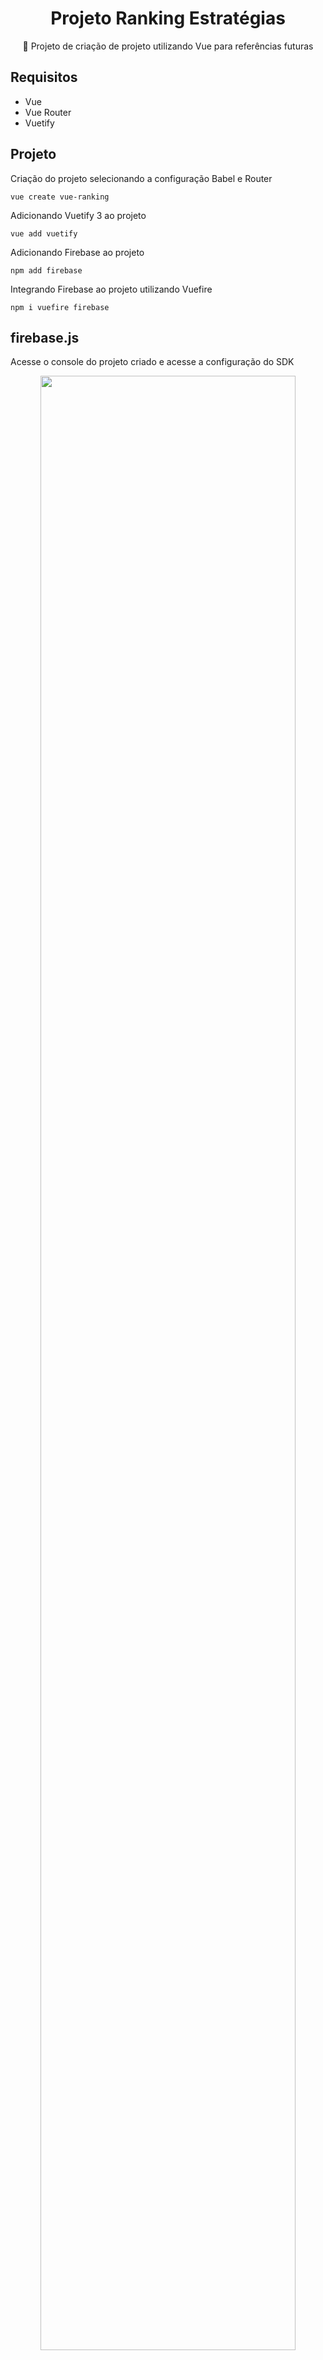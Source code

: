 <H1 align="center">Projeto Ranking Estratégias</H1>
<p align="center">🚀 Projeto de criação de projeto utilizando Vue para referências futuras</p>

## Requisitos
- Vue
- Vue Router
- Vuetify


## Projeto

Criação do projeto selecionando a configuração Babel e Router

```
vue create vue-ranking
```

Adicionando Vuetify 3 ao projeto

```
vue add vuetify
```

Adicionando Firebase ao projeto 

```
npm add firebase
```

Integrando Firebase ao projeto utilizando Vuefire

```
npm i vuefire firebase
```


## firebase.js

Acesse o console do projeto criado e acesse a configuração do SDK

<div align="center">
  <img src="https://github.com/lucasmargui/Vue_Projeto_Ranking_Estrategias/assets/157809964/f6b21387-deef-457b-9393-9b9d27873334" style="width:90%">
</div>
<br>

Crie o arquivo firebase.js e utilize as configurações geradas no projeto

<div align="center">
  <img src="https://github.com/lucasmargui/Vue_Projeto_Ranking_Estrategias/assets/157809964/6b0e010e-1b56-4fb8-9e34-68cd96ff1049" style="width:90%">
</div>

<br>



```
export default {
    datacollection,
    getDocs
  }
```

Código que exporta um objeto contendo duas propriedades (datacollection e getDocs) como o valor padrão do módulo atual.

- datacollection : uma instância de database para ser usada como referência
- geDocs: uma função que faz uma consulta por todos os documentos presentes na instância da database



<br>

## App

Componente raiz de nível superior que serve como o ponto de entrada principal para a aplicação Vue. Este arquivo contém a estrutura básica da aplicação Vue e é frequentemente usado para definir a estrutura geral da interface do usuário, incluindo a barra de navegação, layout principal e outros componentes principais

## constants

- config_filtro.js : Documento que armazena um conjunto de parâmetros empregados no processo de filtragem utilizados no componente FiltroComponent em HomeView

## repositories

O diretório "repositories" geralmente contém as classes ou módulos responsáveis por interagir com o banco de dados ou qualquer outra fonte de dados externa. Nessa caso está simulando um conjunto de dados.


## views

### home

- HomeView: Em resumo, este código define um componente Vue chamado "HomeView" que renderiza vários componentes personalizados e utiliza o framework Vuetify para o layout e estilo. Ele também inclui lógica para manipular eventos e dados.


Importando o arquivo de firebase para importar o objeto contendo as duas propriedades datacollections e getDoc para realização da consulta ao Firebase.
```
 import fb from "../../firebase.js";
```

Utilizando a função fb.getDocs para acessar a instância de database gerada fb.datacollection obtendo uma coleção de dados.

```
 async mounted() {
    const docSnap = await fb.getDocs(fb.datacollection);
```




## Project setup
```
npm install
```

### Compiles and hot-reloads for development
```
npm run serve
```

### Compiles and minifies for production
```
npm run build
```

### Customize configuration
See [Configuration Reference](https://cli.vuejs.org/config/).
